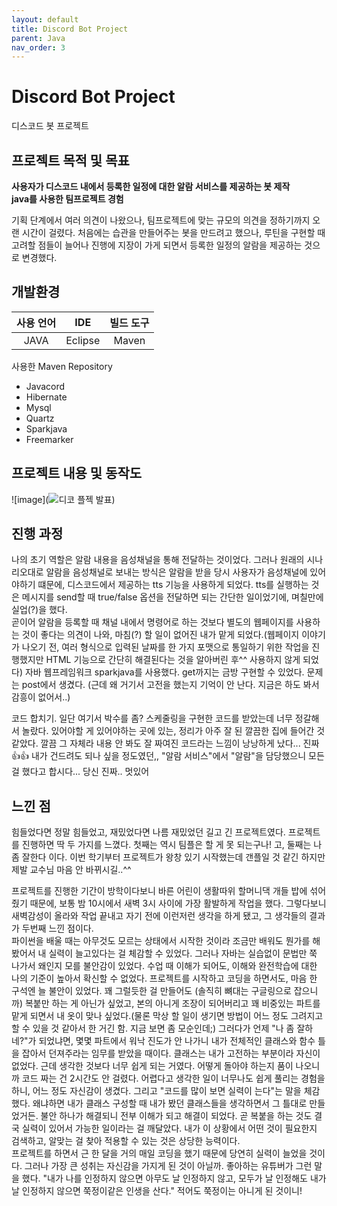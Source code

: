 ```yaml
---
layout: default
title: Discord Bot Project
parent: Java
nav_order: 3
---
```


# Discord Bot Project

디스코드 봇 프로젝트

## 프로젝트 목적 및 목표

**사용자가 디스코드 내에서 등록한 일정에 대한 알람 서비스를 제공하는 봇 제작<br>
java를 사용한 팀프로젝트 경험**

기획 단계에서 여러 의견이 나왔으나, 팀프로젝트에 맞는 규모의 의견을 정하기까지 오랜 시간이 걸렸다. 처음에는 습관을 만들어주는 봇을 만드려고 했으나, 루틴을 구현할 때 고려할 점들이 늘어나 진행에 지장이 가게 되면서 등록한 일정의 알람을 제공하는 것으로 변경했다.

## 개발환경

|사용 언어|IDE|빌드 도구|
|:------:|:---:|:---:|
|JAVA|Eclipse|Maven|

사용한 Maven Repository
- Javacord
- Hibernate
- Mysql
- Quartz
- Sparkjava
- Freemarker

## 프로젝트 내용 및 동작도

![image](![디코 플젝 발표](https://user-images.githubusercontent.com/57765638/134550860-32bd7e65-8ccf-4d12-848a-5cf46d89fe7a.png))

## 진행 과정

나의 초기 역할은 알람 내용을 음성채널을 통해 전달하는 것이었다. 그러나 원래의 시나리오대로 알람을 음성채널로 보내는 방식은 알람을 받을 당시 사용자가 음성채널에 있어야하기 떄문에, 디스코드에서 제공하는 tts 기능을 사용하게 되었다. tts를 실행하는 것은 메시지를 send할 때 true/false 옵션을 전달하면 되는 간단한 일이었기에, 며칠만에 실업(?)을 했다.<br>
곧이어 알람을 등록할 때 채널 내에서 명령어로 하는 것보다 별도의 웹페이지를 사용하는 것이 좋다는 의견이 나와, 마침(?) 할 일이 없어진 내가 맡게 되었다.(웹페이지 이야기가 나오기 전, 여러 형식으로 입력된 날짜를 한 가지 포맷으로 통일하기 위한 작업을 진행했지만 HTML 기능으로 간단히 해결된다는 것을 알아버린 후^^ 사용하지 않게 되었다) 자바 웹프레임워크 sparkjava를 사용했다. get까지는 금방 구현할 수 있었다. 문제는 post에서 생겼다. (근데 왜 거기서 고전을 했는지 기억이 안 난다. 지금은 하도 봐서 감흥이 없어서..) 



코드 합치기. 일단 여기서 박수를 좀? 스케줄링을 구현한 코드를 받았는데 너무 정갈해서 놀랐다. 있어야할 게 있어야하는 곳에 있는, 정리가 아주 잘 된 깔끔한 집에 들어간 것 같았다. 깔끔 그 자체라 내용 안 봐도 잘 짜여진 코드라는 느낌이 낭낭하게 났다... 진짜 👍👍 내가 건드려도 되나 싶을 정도였던,, "알람 서비스"에서 "알람"을 담당했으니 모든 걸 했다고 합시다... 당신 진짜.. 멋있어<br>


## 느낀 점

힘들었다면 정말 힘들었고, 재밌었다면 나름 재밌었던 길고 긴 프로젝트였다. 프로젝트를 진행하면 딱 두 가지를 느꼈다. 첫째는 역시 팀플은 할 게 못 되는구나! 고, 둘째는 나 좀 잘한다 이다. 이번 학기부터 프로젝트가 왕창 있기 시작했는데 갠플일 것 같긴 하지만 제발 교수님 마음 안 바뀌시길..^^

프로젝트를 진행한 기간이 방학이다보니 바른 어린이 생활따위 할머니댁 개들 밥에 섞어줬기 때문에, 보통 밤 10시에서 새벽 3시 사이에 가장 활발하게 작업을 했다. 그렇다보니 새벽감성이 올라와 작업 끝내고 자기 전에 이런저런 생각을 하게 됐고, 그 생각들의 결과가 두번째 느낀 점이다.<br>
파이썬을 배울 때는 아무것도 모르는 상태에서 시작한 것이라 조금만 배워도 뭔가를 해봤어서 내 실력이 늘고있다는 걸 체감할 수 있었다. 그러나 자바는 실습없이 문법만 쭉 나가서 왜인지 모를 불안감이 있었다. 수업 때 이해가 되어도, 이해와 완전학습에 대한 나의 기준이 높아서 확신할 수 없었다. 프로젝트를 시작하고 코딩을 하면서도, 마음 한 구석엔 늘 불안이 있었다. 꽤 그럴듯한 걸 만들어도 (솔직히 뼈대는 구글링으로 잡으니까) 복붙만 하는 게 아닌가 싶었고, 본의 아니게 조장이 되어버리고 꽤 비중있는 파트를 맡게 되면서 내 옷이 맞나 싶었다.(물론 막상 할 일이 생기면 방법이 어느 정도 그려지고 할 수 있을 것 같아서 한 거긴 함. 지금 보면 좀 모순인데;) 그러다가 언제 "나 좀 잘하네?"가 되었냐면, 몇몇 파트에서 워낙 진도가 안 나가니 내가 전체적인 클래스와 함수 틀을 잡아서 던져주라는 임무를 받았을 때이다. 클래스는 내가 고전하는 부분이라 자신이 없었다. 근데 생각한 것보다 너무 쉽게 되는 거였다. 어떻게 돌아야 하는지 품이 나오니까 코드 짜는 건 2시간도 안 걸렸다. 어렵다고 생각한 일이 너무나도 쉽게 풀리는 경험을 하니, 어느 정도 자신감이 생겼다. 그리고 "코드를 많이 보면 실력이 는다"는 말을 체감했다. 왜냐하면 내가 클래스 구성할 때 내가 봤던 클래스들을 생각하면서 그 틀대로 만들었거든. 불안 하나가 해결되니 전부 이해가 되고 해결이 되었다. 곧 복붙을 하는 것도 결국 실력이 있어서 가능한 일이라는 걸 깨달았다. 내가 이 상황에서 어떤 것이 필요한지 검색하고, 알맞는 걸 찾아 적용할 수 있는 것은 상당한 능력이다.<br>
프로젝트를 하면서 근 한 달을 거의 매일 코딩을 했기 때문에 당연히 실력이 늘었을 것이다. 그러나 가장 큰 성취는 자신감을 가지게 된 것이 아닐까. 좋아하는 유튜버가 그런 말을 했다. "내가 나를 인정하지 않으면 아무도 날 인정하지 않고, 모두가 날 인정해도 내가 날 인정하지 않으면 쭉정이같은 인생을 산다." 적어도 쭉정이는 아니게 된 것이니!
